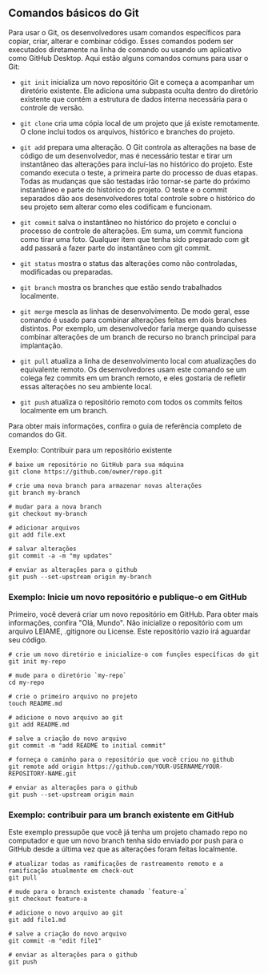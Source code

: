## Comandos básicos do Git

Para usar o Git, os desenvolvedores usam comandos específicos para copiar, criar, alterar e combinar código. Esses comandos podem ser executados diretamente na linha de comando ou usando um aplicativo como GitHub Desktop. Aqui estão alguns comandos comuns para usar o Git:

- `git init` inicializa um novo repositório Git e começa a acompanhar um diretório existente. Ele adiciona uma subpasta oculta dentro do diretório existente que contém a estrutura de dados interna necessária para o controle de versão.

- `git clone` cria uma cópia local de um projeto que já existe remotamente. O clone inclui todos os arquivos, histórico e branches do projeto.

- `git add` prepara uma alteração. O Git controla as alterações na base de código de um desenvolvedor, mas é necessário testar e tirar um instantâneo das alterações para incluí-las no histórico do projeto. Este comando executa o teste, a primeira parte do processo de duas etapas. Todas as mudanças que são testadas irão tornar-se parte do próximo instantâneo e parte do histórico do projeto. O teste e o commit separados dão aos desenvolvedores total controle sobre o histórico do seu projeto sem alterar como eles codificam e funcionam.

- `git commit` salva o instantâneo no histórico do projeto e conclui o processo de controle de alterações. Em suma, um commit funciona como tirar uma foto. Qualquer item que tenha sido preparado com git add passará a fazer parte do instantâneo com git commit.

- `git status` mostra o status das alterações como não controladas, modificadas ou preparadas.

- `git branch` mostra os branches que estão sendo trabalhados localmente.

- `git merge` mescla as linhas de desenvolvimento. De modo geral, esse comando é usado para combinar alterações feitas em dois branches distintos. Por exemplo, um desenvolvedor faria merge quando quisesse combinar alterações de um branch de recurso no branch principal para implantação.

- `git pull` atualiza a linha de desenvolvimento local com atualizações do equivalente remoto. Os desenvolvedores usam este comando se um colega fez commits em um branch remoto, e eles gostaria de refletir essas alterações no seu ambiente local.

- `git push` atualiza o repositório remoto com todos os commits feitos localmente em um branch.

Para obter mais informações, confira o guia de referência completo de comandos do Git.

Exemplo: Contribuir para um repositório existente
```
# baixe um repositório no GitHub para sua máquina
git clone https://github.com/owner/repo.git

# crie uma nova branch para armazenar novas alterações
git branch my-branch

# mudar para a nova branch
git checkout my-branch

# adicionar arquivos
git add file.ext

# salvar alterações
git commit -a -m "my updates"

# enviar as alterações para o github
git push --set-upstream origin my-branch
```

### Exemplo: Inicie um novo repositório e publique-o em GitHub
Primeiro, você deverá criar um novo repositório em GitHub. Para obter mais informações, confira "Olá, Mundo". Não inicialize o repositório com um arquivo LEIAME, .gitignore ou License. Este repositório vazio irá aguardar seu código.
```
# crie um novo diretório e inicialize-o com funções específicas do git
git init my-repo

# mude para o diretório `my-repo`
cd my-repo

# crie o primeiro arquivo no projeto
touch README.md

# adicione o novo arquivo ao git
git add README.md

# salve a criação do novo arquivo
git commit -m "add README to initial commit"

# forneça o caminho para o repositório que você criou no github
git remote add origin https://github.com/YOUR-USERNAME/YOUR-REPOSITORY-NAME.git

# enviar as alterações para o github
git push --set-upstream origin main
```

### Exemplo: contribuir para um branch existente em GitHub
Este exemplo pressupõe que você já tenha um projeto chamado repo no computador e que um novo branch tenha sido enviado por push para o GitHub desde a última vez que as alterações foram feitas localmente.
```
# atualizar todas as ramificações de rastreamento remoto e a ramificação atualmente em check-out
git pull

# mude para o branch existente chamado `feature-a`
git checkout feature-a

# adicione o novo arquivo ao git
git add file1.md

# salve a criação do novo arquivo
git commit -m "edit file1"

# enviar as alterações para o github
git push
```
